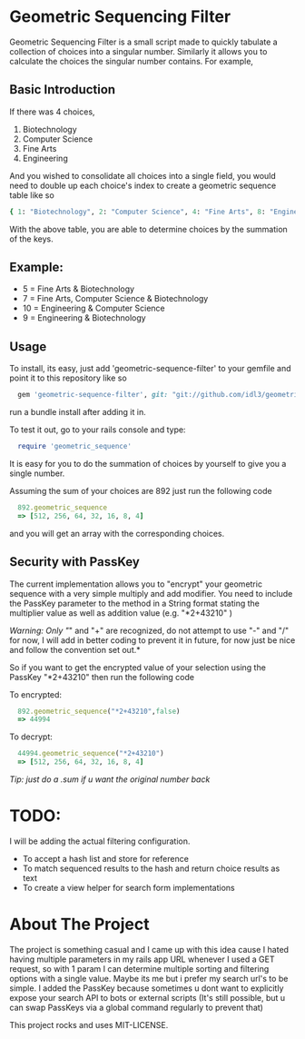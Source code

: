 Geometric Sequencing Filter
===========================

Geometric Sequencing Filter is a small script made to quickly tabulate a
collection of choices into a singular number. Similarly it allows you to
calculate the choices the singular number contains. For example,


Basic Introduction
------------------

If there was 4 choices,
1. Biotechnology
2. Computer Science
3. Fine Arts
4. Engineering

And you wished to consolidate all choices into a single field, you would need to
double up each choice's index to create a geometric sequence table like so

```ruby
{ 1: "Biotechnology", 2: "Computer Science", 4: "Fine Arts", 8: "Engineering" }
```

With the above table, you are able to determine choices by the summation of the
keys.

Example:
--------

* 5 = Fine Arts & Biotechnology
* 7 = Fine Arts, Computer Science & Biotechnology
* 10 = Engineering & Computer Science
* 9 = Engineering & Biotechnology

Usage
-----

To install, its easy, just add 'geometric-sequence-filter' to your gemfile and
point it to this repository like so

```ruby
  gem 'geometric-sequence-filter', git: "git://github.com/idl3/geometric-sequencing-filter.git"
```
run a bundle install after adding it in.

To test it out, go to your rails console and type:

```ruby
  require 'geometric_sequence'
```

It is easy for you to do the summation of choices by yourself to give you a
single number.

Assuming the sum of your choices are 892
just run the following code

```ruby
  892.geometric_sequence
  => [512, 256, 64, 32, 16, 8, 4]

```
and you will get an array with the corresponding choices.

Security with PassKey
---------------------

The current implementation allows you to "encrypt" your geometric sequence with
a very simple multiply and add modifier. You need to include the PassKey
parameter to the method in a String format stating the multiplier value as well
as addition value (e.g. "*2+43210" )

*Warning: Only "*" and "+" are recognized, do not attempt to use "-" and "/" for now, I
will add in better coding to prevent it in future, for now just be nice and
follow the convention set out.*

So if you want to get the encrypted value of your selection using the PassKey
"*2+43210" then run the following code

To encrypted:
```ruby
  892.geometric_sequence("*2+43210",false)
  => 44994
```
To decrypt:
```ruby
  44994.geometric_sequence("*2+43210")
  => [512, 256, 64, 32, 16, 8, 4]
```
*Tip: just do a .sum if u want the original number back*

TODO:
=====
I will be adding the actual filtering configuration.
* To accept a hash list and store for reference
* To match sequenced results to the hash and return choice results as text
* To create a view helper for search form implementations

About The Project
=================
The project is something casual and I came up with this idea cause I hated having
multiple parameters in my rails app URL whenever I used a GET request, so with 1 param I can determine
multiple sorting and filtering options with a single value. Maybe its me but i
prefer my search url's to be simple. I added the PassKey because sometimes u
dont want to explicitly expose your search API to bots or external scripts (It's
still possible, but u can swap PassKeys via a global command regularly to
prevent that)

This project rocks and uses MIT-LICENSE.
